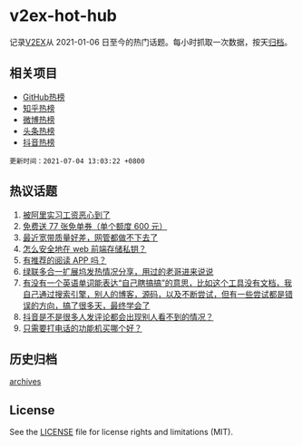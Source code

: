 # v2ex-hot-hub

 记录[V2EX](https://www.v2ex.com/)从 2021-01-06 日至今的热门话题。每小时抓取一次数据，按天[归档](archives)。
 
 ## 相关项目

- [GitHub热榜](https://github.com/snaildev/github-hot-hub)
- [知乎热榜](https://github.com/snaildev/zhihu-hot-hub)
- [微博热榜](https://github.com/snaildev/weibo-hot-hub)
- [头条热榜](https://github.com/snaildev/toutiao-hot-hub)
- [抖音热榜](https://github.com/snaildev/douyin-hot-hub)


 `更新时间：2021-07-04 13:03:22 +0800`

## 热议话题

1. [被阿里实习工资恶心到了](https://www.v2ex.com/t/787351)
1. [免费送 77 张免单券（单个额度 600 元）](https://www.v2ex.com/t/787329)
1. [最近宽带质量好差，网管都做不下去了](https://www.v2ex.com/t/787299)
1. [怎么安全地在 web 前端存储私钥？](https://www.v2ex.com/t/787379)
1. [有推荐的阅读 APP 吗？](https://www.v2ex.com/t/787310)
1. [绿联多合一扩展坞发热情况分享，用过的老哥进来说说](https://www.v2ex.com/t/787332)
1. [有没有一个英语单词能表达“自己瞎搞搞”的意思，比如这个工具没有文档，我自己通过搜索引擎，别人的博客，源码，以及不断尝试，但有一些尝试都是错误的方向，搞了很多天，最终学会了](https://www.v2ex.com/t/787357)
1. [抖音是不是很多人发评论都会出现别人看不到的情况？](https://www.v2ex.com/t/787325)
1. [只需要打电话的功能机买哪个好？](https://www.v2ex.com/t/787286)

## 历史归档

[archives](archives)

## License

See the [LICENSE](LICENSE) file for license rights and limitations (MIT).
